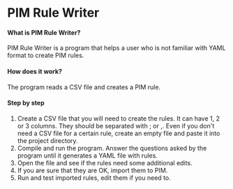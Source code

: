 # PIM Rule Writer
#### What is PIM Rule Writer?
PIM Rule Writer is a program that helps a user who is not familiar with YAML format to create PIM rules.
#### How does it work?
The program reads a CSV file and creates a PIM rule.
#### Step by step
1. Create a CSV file that you will need to create the rules.
It can have 1, 2 or 3 columns. They should be separated with ; or ,. 
Even if you don't need a CSV file for a certain rule, create an empty file 
and paste it into the project directory.
2. Compile and run the program. Answer the questions asked by the program
until it generates a YAML file with rules. 
3. Open the file and see if the rules need some additional edits. 
4. If you are sure that they are OK, import them to PIM.
5. Run and test imported rules, edit them if you need to. 

